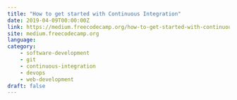 ```yaml
---
title: "How to get started with Continuous Integration"
date: 2019-04-09T00:00:00Z
link: https://medium.freecodecamp.org/how-to-get-started-with-continuous-integration-7b2f8d87c914?source=rss----336d898217ee---4
site: medium.freecodecamp.org
language: 
category:
	- software-development
	- git
	- continuous-integration
	- devops
	- web-development
draft: false
---
```

